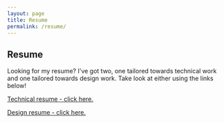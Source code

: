```yaml
---
layout: page
title: Resume
permalink: /resume/
---
```


<h2>Resume</h2>

Looking for my resume? I've got two, one tailored towards technical work and one tailored towards design work. Take look at either using the links below!

<a href="https://drive.google.com/file/d/1G4QyaN8zTtyT937tx-sUBRE1J-9L_PEE/view?usp=sharing">Technical resume - click here.</a>

<a href="https://drive.google.com/file/d/1mFd7qnoAiX8gG3V1sXel11MLZbOSApgu/view?usp=sharing">Design resume - click here.</a>

